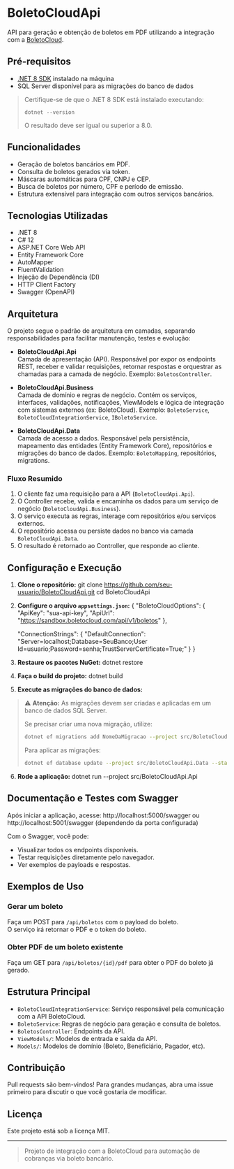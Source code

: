 # BoletoCloudApi

API para geração e obtenção de boletos em PDF utilizando a integração com a [BoletoCloud](https://www.boletocloud.com/).

## Pré-requisitos

- [.NET 8 SDK](https://dotnet.microsoft.com/download/dotnet/8.0) instalado na máquina
- SQL Server disponível para as migrações do banco de dados

> Certifique-se de que o .NET 8 SDK está instalado executando:
> ```
> dotnet --version
> ```
> O resultado deve ser igual ou superior a 8.0.

## Funcionalidades

- Geração de boletos bancários em PDF.
- Consulta de boletos gerados via token.
- Máscaras automáticas para CPF, CNPJ e CEP.
- Busca de boletos por número, CPF e período de emissão.
- Estrutura extensível para integração com outros serviços bancários.

## Tecnologias Utilizadas

- .NET 8
- C# 12
- ASP.NET Core Web API
- Entity Framework Core
- AutoMapper
- FluentValidation
- Injeção de Dependência (DI)
- HTTP Client Factory
- Swagger (OpenAPI)

## Arquitetura

O projeto segue o padrão de arquitetura em camadas, separando responsabilidades para facilitar manutenção, testes e evolução:

- **BoletoCloudApi.Api**  
  Camada de apresentação (API). Responsável por expor os endpoints REST, receber e validar requisições, retornar respostas e orquestrar as chamadas para a camada de negócio. Exemplo: `BoletosController`.

- **BoletoCloudApi.Business**  
  Camada de domínio e regras de negócio. Contém os serviços, interfaces, validações, notificações, ViewModels e lógica de integração com sistemas externos (ex: BoletoCloud). Exemplo: `BoletoService`, `BoletoCloudIntegrationService`, `IBoletoService`.

- **BoletoCloudApi.Data**  
  Camada de acesso a dados. Responsável pela persistência, mapeamento das entidades (Entity Framework Core), repositórios e migrações do banco de dados. Exemplo: `BoletoMapping`, repositórios, migrations.

### Fluxo Resumido

1. O cliente faz uma requisição para a API (`BoletoCloudApi.Api`).
2. O Controller recebe, valida e encaminha os dados para um serviço de negócio (`BoletoCloudApi.Business`).
3. O serviço executa as regras, interage com repositórios e/ou serviços externos.
4. O repositório acessa ou persiste dados no banco via camada `BoletoCloudApi.Data`.
5. O resultado é retornado ao Controller, que responde ao cliente.

## Configuração e Execução

1. **Clone o repositório:**
git clone https://github.com/seu-usuario/BoletoCloudApi.git cd BoletoCloudApi

2. **Configure o arquivo `appsettings.json`:**
{ 
    "BoletoCloudOptions": { "ApiKey": "sua-api-key", "ApiUrl": "https://sandbox.boletocloud.com/api/v1/boletos" }, 

    "ConnectionStrings": { "DefaultConnection": "Server=localhost;Database=SeuBanco;User Id=usuario;Password=senha;TrustServerCertificate=True;" }
 }

3. **Restaure os pacotes NuGet:**
dotnet restore

4. **Faça o build do projeto:**
dotnet build


5. **Execute as migrações do banco de dados:**
> ⚠️ **Atenção:** As migrações devem ser criadas e aplicadas em um banco de dados SQL Server.
>
> Se precisar criar uma nova migração, utilize:
> ```sh
> dotnet ef migrations add NomeDaMigracao --project src/BoletoCloudApi.Data --startup-project src/BoletoCloudApi.Api
> ```
> Para aplicar as migrações:
> ```sh
> dotnet ef database update --project src/BoletoCloudApi.Data --startup-project src/BoletoCloudApi.Api
> ```

6. **Rode a aplicação:**
dotnet run --project src/BoletoCloudApi.Api

## Documentação e Testes com Swagger

Após iniciar a aplicação, acesse:
http://localhost:5000/swagger
ou
http://localhost:5001/swagger
(dependendo da porta configurada)

Com o Swagger, você pode:
- Visualizar todos os endpoints disponíveis.
- Testar requisições diretamente pelo navegador.
- Ver exemplos de payloads e respostas.

## Exemplos de Uso

### Gerar um boleto

Faça um POST para `/api/boletos` com o payload do boleto.  
O serviço irá retornar o PDF e o token do boleto.

### Obter PDF de um boleto existente

Faça um GET para `/api/boletos/{id}/pdf` para obter o PDF do boleto já gerado.

## Estrutura Principal

- `BoletoCloudIntegrationService`: Serviço responsável pela comunicação com a API BoletoCloud.
- `BoletoService`: Regras de negócio para geração e consulta de boletos.
- `BoletosController`: Endpoints da API.
- `ViewModels/`: Modelos de entrada e saída da API.
- `Models/`: Modelos de domínio (Boleto, Beneficiário, Pagador, etc).

## Contribuição

Pull requests são bem-vindos! Para grandes mudanças, abra uma issue primeiro para discutir o que você gostaria de modificar.

## Licença

Este projeto está sob a licença MIT.

---

> Projeto de integração com a BoletoCloud para automação de cobranças via boleto bancário.